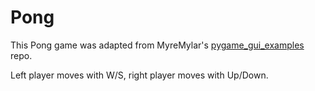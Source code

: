 # Pong

This Pong game was adapted from MyreMylar's
[pygame_gui_examples](https://github.com/MyreMylar/pygame_gui_examples/)
repo.

Left player moves with W/S, right player moves with Up/Down.
